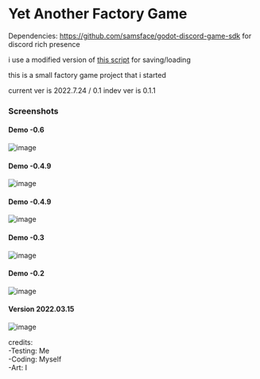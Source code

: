 # Yet Another Factory Game

Dependencies:
https://github.com/samsface/godot-discord-game-sdk for discord rich presence


i use a modified version of [this script](https://github.com/iatenine/SimpleSave) for saving/loading

this is a small factory game project that i started

current ver is 2022.7.24 / 0.1
indev ver is 0.1.1

### Screenshots

#### Demo -0.6
![image](https://user-images.githubusercontent.com/57607350/155862943-a2e1f0a8-77f6-45fa-bd65-4ad0c144048f.png)
#### Demo -0.4.9
![image](https://user-images.githubusercontent.com/57607350/156663799-f3907d6e-bbdd-4cf3-a8a9-a425e4f9ad30.png)
#### Demo -0.4.9
![image](https://user-images.githubusercontent.com/57607350/156670509-1646661c-7dc2-4455-8e6b-899ff514abab.png)
#### Demo -0.3
![image](https://user-images.githubusercontent.com/57607350/156867321-ea6c7887-e255-4b26-8870-d386f373740b.png)
#### Demo -0.2
![image](https://user-images.githubusercontent.com/57607350/156981912-dc9d695c-aa17-4511-80d1-fa1c8aa8cc82.png)
#### Version 2022.03.15
![image](https://user-images.githubusercontent.com/57607350/158500981-b75f1bf6-5ac5-4ab1-a08c-2272f63483a4.png)



credits:  
-Testing: Me  
-Coding: Myself  
-Art: I  
